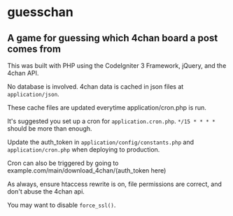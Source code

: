 # guesschan
## A game for guessing which 4chan board a post comes from

This was built with PHP using the CodeIgniter 3 Framework, jQuery, and the 4chan API.

No database is involved. 4chan data is cached in json files at `application/json`.

These cache files are updated everytime application/cron.php is run.

It's suggested you set up a cron for `application.cron.php`. `*/15 * * * *` should be more than enough.

Update the auth_token in `application/config/constants.php` and `application/cron.php` when deploying to production.

Cron can also be triggered by going to example.com/main/download_4chan/(auth_token here)

As always, ensure htaccess rewrite is on, file permissions are correct, and don't abuse the 4chan api.

You may want to disable `force_ssl()`.